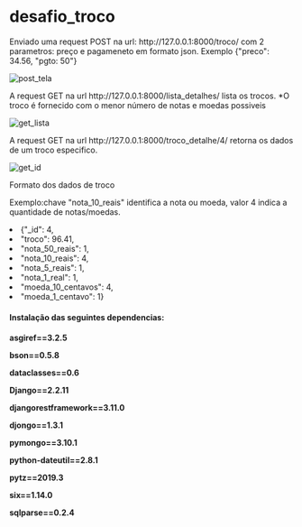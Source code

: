 # desafio_troco

<p>Enviado uma request POST na url: http://127.0.0.1:8000/troco/ com 2 parametros: preço e pagameneto em formato json. Exemplo {"preco": 34.56, "pgto: 50"}</p>

![post_tela](https://github.com/ismaemahh/desafio_troco/blob/master/Post_tela.JPG)

<p>A request GET na url http://127.0.0.1:8000/lista_detalhes/  lista os trocos. *O troco é fornecido com o menor número de notas e moedas possiveis</p>

![get_lista](https://github.com/ismaemahh/desafio_troco/blob/master/GET_lista_tela.JPG)

<p>A request GET na url http://127.0.0.1:8000/troco_detalhe/4/ retorna os dados de um troco especifico.</p>

![get_id](https://github.com/ismaemahh/desafio_troco/blob/master/GET_getID_tela.JPG)

<p>Formato dos dados de troco</p>
<p>Exemplo:chave "nota_10_reais" identifica a nota ou moeda, valor 4 indica a quantidade de notas/moedas.</p>
<p>  
  <li>{"_id": 4,</li>
  <li>"troco": 96.41,</li>
  <li>"nota_50_reais": 1,</li>
  <li>"nota_10_reais": 4,</li> 
  <li>"nota_5_reais": 1,</li> 
  <li>"nota_1_real": 1,</li>
  <li>"moeda_10_centavos": 4,</li> 
  <li>"moeda_1_centavo": 1}</li>  
</p>


<h4>Instalação das seguintes dependencias:<h4>
<p>asgiref==3.2.5<p>
<p>bson==0.5.8<p>
<p>dataclasses==0.6<p>
<p>Django==2.2.11<p>
<p>djangorestframework==3.11.0<p>
<p>djongo==1.3.1<p>
<p>pymongo==3.10.1<p>
<p>python-dateutil==2.8.1<p>
<p>pytz==2019.3<p>
<p>six==1.14.0<p>
<p>sqlparse==0.2.4<p>

